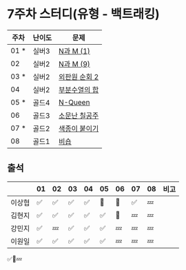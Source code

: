 # 7주차 스터디(유형 - 백트래킹)
|주차|난이도|문제|
|------|---|----|
|01 *|실버3 |[N과 M (1)](https://www.acmicpc.net/problem/15649)|
|02  |실버2 |[N과 M (9)](https://www.acmicpc.net/problem/15663)|
|03 *|실버2 |[외판원 순회 2](https://www.acmicpc.net/problem/10971)|
|04  |실버2 |[부분수열의 합](https://www.acmicpc.net/problem/1182)|
|05 *|골드4 |[N-Queen](https://www.acmicpc.net/problem/9663)|
|06  |골드3 |[소문난 칠공주](https://www.acmicpc.net/problem/1941)|
|07 *|골드2 |[색종이 붙이기](https://www.acmicpc.net/problem/17136)|
|08  |골드1 |[비숍](https://www.acmicpc.net/problem/1799)|

## 출석

|      |01|02|03|04|05|06|07|08|비고|
|------|--|--|--|--|--|--|--|--|:--|
|이상협  |✅|✅|✅|✅|🥺|🥺|✅|💤|   |
|김현지  |✅|✅|✅|✅|✅|🥺|💤|💤|   |
|강민지  |✅|💤|✅|✅|✅|💤|💤|💤|   |
|이원일  |✅|✅|✅|✅|✅|💤|💤|💤|   |

✅🥺💤
